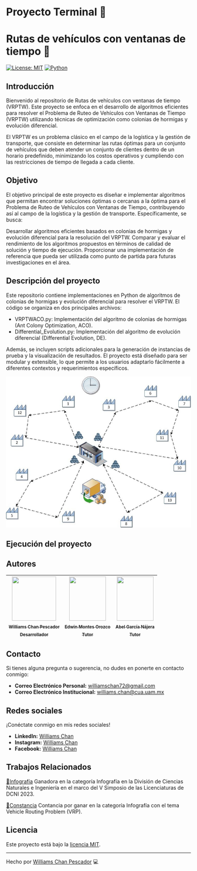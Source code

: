 # Proyecto Terminal 📜

# Rutas de vehículos con ventanas de tiempo 🚗

[![License: MIT](https://img.shields.io/badge/License-MIT-yellow.svg)](https://opensource.org/licenses/MIT)
[![Python](https://img.shields.io/badge/Python-v3.12.0-green?style=flat&logo=python&logoColor=ffffff)](https://www.python.org/)

## Introducción
Bienvenido al repositorio de Rutas de vehículos con ventanas de tiempo (VRPTW). Este proyecto se enfoca en el desarrollo de algoritmos eficientes para resolver el Problema de Ruteo de Vehículos con Ventanas de Tiempo (VRPTW) utilizando técnicas de optimización como colonias de hormigas y evolución diferencial.

El VRPTW es un problema clásico en el campo de la logística y la gestión de transporte, que consiste en determinar las rutas óptimas para un conjunto de vehículos que deben atender un conjunto de clientes dentro de un horario predefinido, minimizando los costos operativos y cumpliendo con las restricciones de tiempo de llegada a cada cliente.
## Objetivo
El objetivo principal de este proyecto es diseñar e implementar algoritmos que permitan encontrar soluciones óptimas o cercanas a la óptima para el Problema de Ruteo de Vehículos con Ventanas de Tiempo, contribuyendo así al campo de la logística y la gestión de transporte. Específicamente, se busca:

Desarrollar algoritmos eficientes basados en colonias de hormigas y evolución diferencial para la resolución del VRPTW.
Comparar y evaluar el rendimiento de los algoritmos propuestos en términos de calidad de solución y tiempo de ejecución.
Proporcionar una implementación de referencia que pueda ser utilizada como punto de partida para futuras investigaciones en el área.

## Descripción del proyecto
Este repositorio contiene implementaciones en Python de algoritmos de colonias de hormigas y evolución diferencial para resolver el VRPTW. El código se organiza en dos principales archivos:

- VRPTWACO.py: Implementación del algoritmo de colonias de hormigas (Ant Colony Optimization, ACO).
- Differential_Evolution.py: Implementación del algoritmo de evolución diferencial (Differential Evolution, DE).
  
Además, se incluyen scripts adicionales para la generación de instancias de prueba y la visualización de resultados. El proyecto está diseñado para ser modular y extensible, lo que permite a los usuarios adaptarlo fácilmente a diferentes contextos y requerimientos específicos.

![](https://github.com/williams123000/VRPTW-PY/blob/main/Imgs/VRPTW.png)

## Ejecución del proyecto


## Autores
| [<img src="https://media.licdn.com/dms/image/D4E03AQGBQ8UgY0VdCg/profile-displayphoto-shrink_200_200/0/1712587269099?e=1718236800&v=beta&t=FzunufKMeNvn0V5mVPv6PAkhr5WNm6G3drEXB4iyxM0" width=120 height=120><br><sub>Williams Chan Pescador</sub><br><sub>Desarrollador</sub>](https://github.com/williams123000) |  [<img src="https://investigacion.uam.mx/images/fichas/88651_a.jpg" width=100 height=120><br><sub>Edwin Montes Orozco</sub><br><sub>Tutor</sub>](https://investigacion.uam.mx/index.php/listado-catalogo/88651) |  [<img src="https://dcni.cua.uam.mx/intranet/src/fotoProfes/1916832396IMG_8569.jpg" width=100 height=120><br><sub>Abel García Nájera</sub><br><sub>Tutor</sub>](https://dcni.cua.uam.mx/division/usuario?p=89) |
| :---: | :---: | :---: |

## Contacto

Si tienes alguna pregunta o sugerencia, no dudes en ponerte en contacto conmigo:

- **Correo Electrónico Personal:** [williamschan72@gmail.com](mailto:williamschan72@gmail.com)
- **Correo Electrónico Institucional:** [williams.chan@cua.uam.mx](mailto:williams.chan@cua.uam.mx)
  
## Redes sociales

¡Conéctate conmigo en mis redes sociales!

- **LinkedIn:** [Williams Chan](https://www.linkedin.com/in/williams-chan-998ba4302/)
- **Instagram:** [Williams Chan](https://www.instagram.com/williamschan)
- **Facebook:** [Williams Chan](https://www.facebook.com/williams.pescador/)

## Trabajos Relacionados
[🎨Infografía](https://drive.google.com/file/d/1N7CSbbh-XNB6k5zAZJr2cQ3qgUilKi_F/view?usp=sharing) Ganadora en la categoría Infografía en la División de Ciencias Naturales e Ingeniería en el marco del V Simposio de las Licenciaturas de DCNI 2023.

[🥇Constancia](https://drive.google.com/file/d/1cjh7rw3e89-_WYlkiLRuJnAwJRhTkHkU/view?usp=sharing) Contancia por ganar en la categoría Infografía con el tema Vehicle Routing Problem (VRP).

## Licencia
Este proyecto está bajo la [licencia MIT](./LICENSE).

---
Hecho por [Williams Chan Pescador](https://github.com/williams123000) 💻
